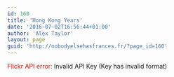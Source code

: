 ```yaml
---
id: 160
title: 'Hong Kong Years'
date: '2016-07-02T16:56:44+01:00'
author: 'Alex Taylor'
layout: page
guid: 'http://nobodyelsehasfrances.fr/?page_id=160'
---
```


<div class="flickr-justified-gallery-error"><span style="color:red">Flickr API error: </span><span class="flickr-justified-gallery-error-msg">Invalid API Key (Key has invalid format)</span></div>